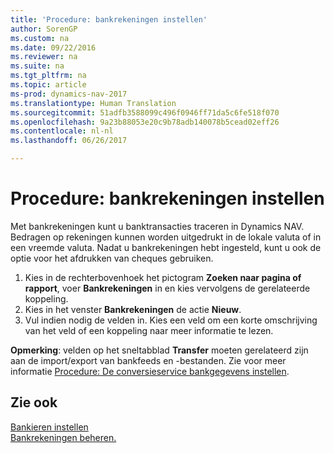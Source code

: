 ```yaml
---
title: 'Procedure: bankrekeningen instellen'
author: SorenGP
ms.custom: na
ms.date: 09/22/2016
ms.reviewer: na
ms.suite: na
ms.tgt_pltfrm: na
ms.topic: article
ms-prod: dynamics-nav-2017
ms.translationtype: Human Translation
ms.sourcegitcommit: 51adfb3588099c496f0946ff71da5c6fe518f070
ms.openlocfilehash: 9a23b88053e20c9b78adb140078b5cead02eff26
ms.contentlocale: nl-nl
ms.lasthandoff: 06/26/2017

---
```


# <a name="how-to-set-up-bank-accounts"></a>Procedure: bankrekeningen instellen
Met bankrekeningen kunt u banktransacties traceren in Dynamics NAV. Bedragen op rekeningen kunnen worden uitgedrukt in de lokale valuta of in een vreemde valuta. Nadat u bankrekeningen hebt ingesteld, kunt u ook de optie voor het afdrukken van cheques gebruiken.

1. Kies in de rechterbovenhoek het pictogram **Zoeken naar pagina of rapport**, voer **Bankrekeningen** in en kies vervolgens de gerelateerde koppeling.
2. Kies in het venster **Bankrekeningen** de actie **Nieuw**.
3. Vul indien nodig de velden in. Kies een veld om een korte omschrijving van het veld of een koppeling naar meer informatie te lezen.

**Opmerking**: velden op het sneltabblad **Transfer** moeten gerelateerd zijn aan de import/export van bankfeeds en -bestanden. Zie voor meer informatie [Procedure: De conversieservice bankgegevens instellen](bank-how-setup-bank-data-conversion-service.md).

## <a name="see-also"></a>Zie ook  
[Bankieren instellen](bank-setup-banking.md)  
[Bankrekeningen beheren.](bank-manage-bank-accounts.md)

